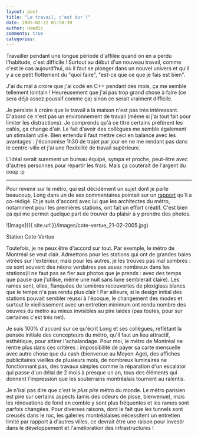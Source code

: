```yaml
---
layout: post
title: "Le travail, c'est dur !"
date: 2005-02-22 01:50:39
author: Hoedic
comments: true
categories: 
---
```



Travailler pendant une longue période d'affilée quand on en a perdu l'habitude, c'est difficile ! Surtout au début d'un nouveau travail, comme c'est le cas aujourd'hui, où il faut se plonger dans un nouvel univers et qu'il y a ce petit flottement du "quoi faire", "est-ce que ce que je fais est bien".

J'ai du mal à croire que j'ai codé en C++ pendant des mois, ça me semble tellement lointain ! Heureusement que j'ai pas trop grand chose à faire (ce sera déjà assez poussif comme ça) sinon ce serait vraiment difficile.

Je persiste à croire que le travail à la maison n'est pas très intéressant. D'abord ce n'est pas un environnement de travail (même si j'ai tout fait pour limiter les distractions). Je comprends qu'à ce titre certains préfèrent les cafés, ça change d'air. Le fait d'avoir des collègues me semble également un stimulant utile. Bien entendu il faut mettre ceci en balance avec les avantages : j'économise 1h30 de trajet par jour en ne me rendant pas dans le centre-ville et j'ai une flexibilité de travail supérieure.

L'idéal serait surement un bureau équipé, sympa et proche, peut-être avec d'autres personnes pour répartir les frais. Mais ça couterait de l'argent du coup :p

***

Pour revenir sur le métro, qui est décidément un sujet dont je parle beaucoup, Long dans un de ses commentaires pointait sur un [rapport](http://www.longstudios.com/long/viec/metro.pdf) qu'il a co-rédigé. Et je suis d'accord avec lui que les architectes du métro, notamment pour les premières stations, ont fait un effort créatif. C'est bien ça qui me permet quelque part de trouver du plaisir à y prendre des photos.

![Image]({{ site.url }}/images/cote-vertue_21-02-2005.jpg)
<div class="photoattrib">Station Cote-Vertue</div>



Toutefois, je ne peux être d'accord sur tout. Par exemple, le métro de Montréal se veut clair. Admettons pour les stations qui ont de grandes baies vitrées sur l'extérieur, mais pour les autres, je les trouves pas mal sombres : ce sont souvent des néons verdatres pas assez nombreux dans les stations(Il ne faut pas se fier aux photos que je prends : avec des temps que pause que j'utilise, même une nuit sans lune semblerait claire). Les rames sont, elles, flanquées de lumières recouvertes de plexiglass blancs que le temps n'a pas rendu plus clair ! Par ailleurs, si le design initial des stations pouvait sembler réussi à l'époque, le changement des modes et surtout le vieillissement avec un entretien minimum ont rendu nombre des oeuvres du métro au mieux invisibles au pire laides (pas toutes, pour sur certaines c'est très net).

Je suis 100% d'accord sur ce qu'écrit Long et ses collègues, reflètant la pensée initiale des concepteurs du métro, qu'il faut un lieu attractif, esthétique, pour attirer l'achalandage. Pour moi, le métro de Montréal ne rentre plus dans ces critères : impossibilité de payer sa carte mensuelle avec autre chose que du cash (bienvenue au Moyen-Age), des affiches publicitaires vieilles de plusieurs mois, de nombreux luminaires ne fonctionnant pas, des travaux simples comme la réparation d'un escalator qui passe d'un délai de 2 mois à presque un an, tous des éléments qui donnent l'impression que les souterrains montréalais tournent au ralentis.

Je n'irai pas dire que c'est le *plus pire* métro du monde. Le métro parisien est pire sur certains aspects (amis des odeurs de pisse, bienvenue), mais les rénovations de fond en comble y sont plus fréquentes et les rames sont parfois changées. Pour diverses raisons, dont le fait que les tunnels sont creusés dans le roc, les galeries montréalaises nécessitent un entretien limité par rapport à d'autres villes, ce devrait être une raison pour investir dans le développement et l'amélioration des infrastructures !